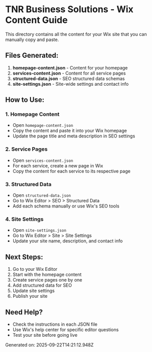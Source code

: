 # TNR Business Solutions - Wix Content Guide

This directory contains all the content for your Wix site that you can manually copy and paste.

## Files Generated:

1. **homepage-content.json** - Content for your homepage
2. **services-content.json** - Content for all service pages
3. **structured-data.json** - SEO structured data schemas
4. **site-settings.json** - Site-wide settings and contact info

## How to Use:

### 1. Homepage Content
- Open `homepage-content.json`
- Copy the content and paste it into your Wix homepage
- Update the page title and meta description in SEO settings

### 2. Service Pages
- Open `services-content.json`
- For each service, create a new page in Wix
- Copy the content for each service to its respective page

### 3. Structured Data
- Open `structured-data.json`
- Go to Wix Editor > SEO > Structured Data
- Add each schema manually or use Wix's SEO tools

### 4. Site Settings
- Open `site-settings.json`
- Go to Wix Editor > Site > Site Settings
- Update your site name, description, and contact info

## Next Steps:

1. Go to your Wix Editor
2. Start with the homepage content
3. Create service pages one by one
4. Add structured data for SEO
5. Update site settings
6. Publish your site

## Need Help?

- Check the instructions in each JSON file
- Use Wix's help center for specific editor questions
- Test your site before going live

Generated on: 2025-09-22T14:21:12.948Z
